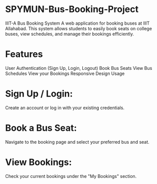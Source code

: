 # SPYMUN-Bus-Booking-Project
IIIT-A Bus Booking System
A web application for booking buses at IIIT Allahabad. This system allows students to easily book seats on college buses, view schedules, and manage their bookings efficiently.

# Features
User Authentication (Sign Up, Login, Logout)
Book Bus Seats
View Bus Schedules
View your Bookings
Responsive Design
Usage
# Sign Up / Login:
Create an account or log in with your existing credentials.
# Book a Bus Seat:
Navigate to the booking page and select your preferred bus and seat.
# View Bookings:
Check your current bookings under the "My Bookings" section.
